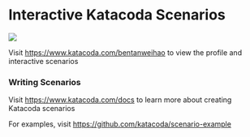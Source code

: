 # Interactive Katacoda Scenarios

[![](http://shields.katacoda.com/katacoda/bentanweihao/count.svg)](https://www.katacoda.com/bentanweihao "Get your profile on Katacoda.com")

Visit https://www.katacoda.com/bentanweihao to view the profile and interactive scenarios

### Writing Scenarios
Visit https://www.katacoda.com/docs to learn more about creating Katacoda scenarios

For examples, visit https://github.com/katacoda/scenario-example
